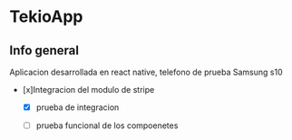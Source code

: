 # TekioApp
## Info general
Aplicacion desarrollada en react native, telefono de prueba Samsung s10

* [x]Integracion del modulo de stripe
  * [x] prueba de integracion
  * [ ] prueba funcional de los compoenetes
  
 
